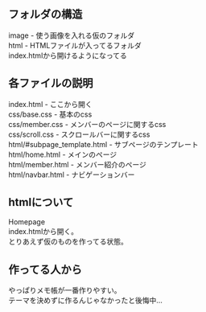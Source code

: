 ## フォルダの構造  
image - 使う画像を入れる仮のフォルダ  
html - HTMLファイルが入ってるフォルダ  
index.htmlから開けるようになってる  
 
## 各ファイルの説明  
index.html - ここから開く  
css/base.css - 基本のcss  
css/member.css - メンバーのページに関するcss  
css/scroll.css - スクロールバーに関するcss  
html/#subpage_template.html - サブページのテンプレート  
html/home.html - メインのページ  
html/member.html - メンバー紹介のページ  
html/navbar.html - ナビゲーションバー  

## htmlについて  
Homepage  
index.htmlから開く。  
とりあえず仮のものを作ってる状態。  

## 作ってる人から  
やっぱりメモ帳が一番作りやすい。  
テーマを決めずに作るんじゃなかったと後悔中...
